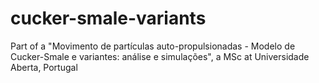 # cucker-smale-variants
Part of a "Movimento de partículas auto-propulsionadas - Modelo de Cucker-Smale e variantes: análise e simulações", a MSc at Universidade Aberta, Portugal
